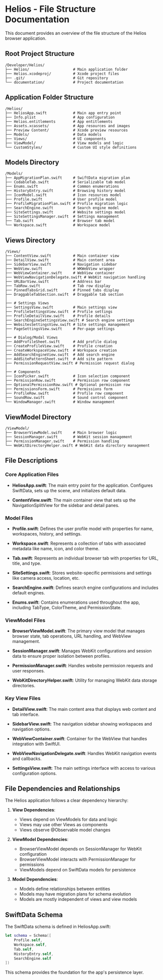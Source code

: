 # Helios - File Structure Documentation

This document provides an overview of the file structure of the Helios browser application.

## Root Project Structure

```
/Developer/Helios/
├── Helios/                    # Main application folder
├── Helios.xcodeproj/          # Xcode project files
├── .git/                      # Git repository
└── documentation/             # Project documentation
```

## Application Folder Structure

```
/Helios/
├── HeliosApp.swift            # Main app entry point
├── Info.plist                 # App configuration
├── Helios.entitlements        # App entitlements
├── Assets.xcassets/           # App resources and images
├── Preview Content/           # Xcode preview resources
├── Models/                    # Data models
├── Views/                     # UI components
├── ViewModel/                 # View models and logic
└── CustomStyles/              # Custom UI style definitions
```

## Models Directory

```
/Models/
├── AppMigrationPlan.swift     # SwiftData migration plan
├── CodableTab.swift           # Serializable tab model
├── Enums.swift                # Common enumerations
├── HistoryEntry.swift         # Browsing history model
├── IconModel.swift            # Icon resources model
├── Profile.swift              # User profile model
├── ProfileMigrationPlan.swift # Profile migration logic
├── SearchEngine.swift         # Search engine model
├── SiteSettings.swift         # Website settings model
├── SiteSettingsManager.swift  # Settings management
├── Tab.swift                  # Browser tab model
└── Workspace.swift            # Workspace model
```

## Views Directory

```
/Views/
├── ContentView.swift          # Main container view
├── DetailView.swift           # Main content area
├── SidebarView.swift          # Navigation sidebar
├── WebView.swift              # WKWebView wrapper
├── WebViewContainer.swift     # WebView container
├── WebViewNavigationDelegate.swift # WebKit navigation handling
├── URLBarView.swift           # Address bar
├── TabRow.swift               # Tab row display
├── PinnedTabsGrid.swift       # Pinned tabs display
├── DraggableTabSection.swift  # Draggable tab section
│
├── # Settings Views
├── SettingsView.swift         # Main settings view
├── ProfileSettingsView.swift  # Profile settings
├── ProfileDetailView.swift    # Profile details
├── SearchEngineSettingsView.swift # Search engine settings
├── WebsitesSettingsView.swift # Site settings management
├── PageSettingsView.swift     # Per-page settings
│
├── # Dialog/Modal Views
├── AddProfileSheet.swift      # Add profile dialog
├── CreateProfileView.swift    # Profile creation
├── CreateWorkspaceView.swift  # Workspace creation
├── AddSearchEngineView.swift  # Add search engine
├── AddSitePatternSheet.swift  # Add site pattern
├── PermissionRequestView.swift # Permission request dialog
│
├── # Components
├── IconPicker.swift           # Icon selection component
├── PermissionRow.swift        # Permission row component
├── OptionalPermissionRow.swift # Optional permission row
├── PermissionsForm.swift      # Permissions form
├── ProfileRow.swift           # Profile row component
├── SoundRow.swift             # Sound control component
└── WindowManager.swift        # Window management
```

## ViewModel Directory

```
/ViewModel/
├── BrowserViewModel.swift     # Main browser logic
├── SessionManager.swift       # WebKit session management
├── PermissionManager.swift    # Permission handling
└── WebKitDirectoryHelper.swift # WebKit data directory management
```

## File Descriptions

### Core Application Files

- **HeliosApp.swift**: The main entry point for the application. Configures SwiftData, sets up the scene, and initializes default data.

- **ContentView.swift**: The main container view that sets up the NavigationSplitView for the sidebar and detail panes.

### Model Files

- **Profile.swift**: Defines the user profile model with properties for name, workspaces, history, and settings.

- **Workspace.swift**: Represents a collection of tabs with associated metadata like name, icon, and color theme.

- **Tab.swift**: Represents an individual browser tab with properties for URL, title, and type.

- **SiteSettings.swift**: Stores website-specific permissions and settings like camera access, location, etc.

- **SearchEngine.swift**: Defines search engine configurations and includes default engines.

- **Enums.swift**: Contains enumerations used throughout the app, including TabType, ColorTheme, and PermissionState.

### ViewModel Files

- **BrowserViewModel.swift**: The primary view model that manages browser state, tab operations, URL handling, and WebView management.

- **SessionManager.swift**: Manages WebKit configurations and session data to ensure proper isolation between profiles.

- **PermissionManager.swift**: Handles website permission requests and user responses.

- **WebKitDirectoryHelper.swift**: Utility for managing WebKit data storage directories.

### Key View Files

- **DetailView.swift**: The main content area that displays web content and tab interface.

- **SidebarView.swift**: The navigation sidebar showing workspaces and navigation options.

- **WebViewContainer.swift**: Container for the WebView that handles integration with SwiftUI.

- **WebViewNavigationDelegate.swift**: Handles WebKit navigation events and callbacks.

- **SettingsView.swift**: The main settings interface with access to various configuration options.

## File Dependencies and Relationships

The Helios application follows a clear dependency hierarchy:

1. **View Dependencies**:
   - Views depend on ViewModels for data and logic
   - Views may use other Views as components
   - Views observe @Observable model changes

2. **ViewModel Dependencies**:
   - BrowserViewModel depends on SessionManager for WebKit configuration
   - BrowserViewModel interacts with PermissionManager for permissions
   - ViewModels depend on SwiftData models for persistence

3. **Model Dependencies**:
   - Models define relationships between entities
   - Models may have migration plans for schema evolution
   - Models are mostly independent of views and view models

## SwiftData Schema

The SwiftData schema is defined in HeliosApp.swift:

```swift
let schema = Schema([
    Profile.self,
    Workspace.self,
    Tab.self,
    HistoryEntry.self,
    SearchEngine.self
])
```

This schema provides the foundation for the app's persistence layer.
